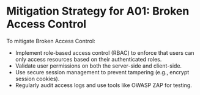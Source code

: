 # Mitigation Strategy for A01: Broken Access Control

To mitigate Broken Access Control:
- Implement role-based access control (RBAC) to enforce that users can only access resources based on their authenticated roles.
- Validate user permissions on both the server-side and client-side.
- Use secure session management to prevent tampering (e.g., encrypt session cookies).
- Regularly audit access logs and use tools like OWASP ZAP for testing.

